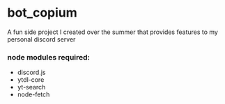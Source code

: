 # bot_copium

A fun side project I created over the summer that provides features to my personal discord server

### node modules required:
- discord.js
- ytdl-core
- yt-search
- node-fetch
